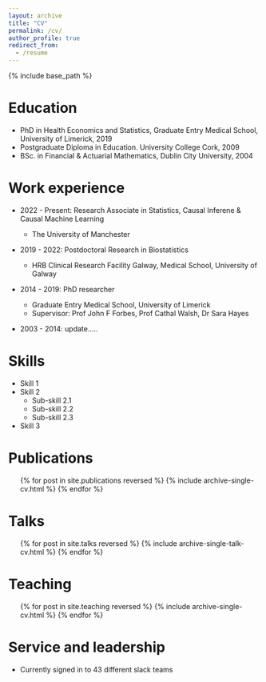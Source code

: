 ```yaml
---
layout: archive
title: "CV"
permalink: /cv/
author_profile: true
redirect_from:
  - /resume
---
```


{% include base_path %}

Education
======
* PhD in Health Economics and Statistics, Graduate Entry Medical School, University of Limerick, 2019
* Postgraduate Diploma in Education. University College Cork, 2009
* BSc. in Financial & Actuarial Mathematics, Dublin City University, 2004

Work experience
======
* 2022 - Present: Research Associate in Statistics, Causal Inferene & Causal Machine Learning
  * The University of Manchester

* 2019 - 2022: Postdoctoral Research in Biostatistics
  * HRB Clinical Research Facility Galway, Medical School, University of Galway

* 2014 - 2019: PhD researcher
  * Graduate Entry Medical School, University of Limerick
  * Supervisor: Prof John F Forbes, Prof Cathal Walsh, Dr Sara Hayes
  
* 2003 - 2014: update.....
  
Skills
======
* Skill 1
* Skill 2
  * Sub-skill 2.1
  * Sub-skill 2.2
  * Sub-skill 2.3
* Skill 3

Publications
======
  <ul>{% for post in site.publications reversed %}
    {% include archive-single-cv.html %}
  {% endfor %}</ul>
  
Talks
======
  <ul>{% for post in site.talks reversed %}
    {% include archive-single-talk-cv.html  %}
  {% endfor %}</ul>
  
Teaching
======
  <ul>{% for post in site.teaching reversed %}
    {% include archive-single-cv.html %}
  {% endfor %}</ul>
  
Service and leadership
======
* Currently signed in to 43 different slack teams
